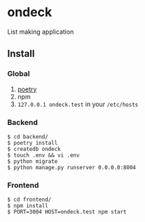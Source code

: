 # ondeck
List making application


## Install

### Global
1. [poetry](https://python-poetry.org/)
2. npm
3. `127.0.0.1 ondeck.test` in your `/etc/hosts`

### Backend

```
$ cd backend/
$ poetry install
$ createdb ondeck
$ touch .env && vi .env
$ python migrate
$ python manage.py runserver 0.0.0.0:8004
```

### Frontend
```
$ cd frontend/
$ npm install
$ PORT=3004 HOST=ondeck.test npm start
```
